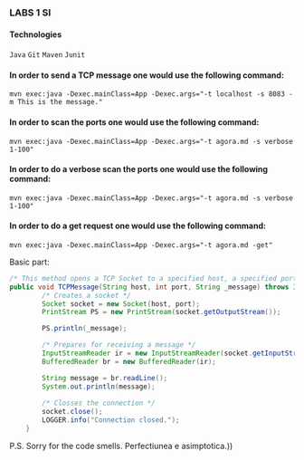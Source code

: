 ### LABS 1 SI
#### Technologies
`Java` `Git` `Maven` `Junit`

#### In order to send a TCP message one would use the following command:
```
mvn exec:java -Dexec.mainClass=App -Dexec.args="-t localhost -s 8083 -m This is the message."
```

#### In order to scan the ports one would use the following command:
```
mvn exec:java -Dexec.mainClass=App -Dexec.args="-t agora.md -s verbose 1-100"
```


#### In order to do a verbose scan the ports one would use the following command:
```
mvn exec:java -Dexec.mainClass=App -Dexec.args="-t agora.md -s verbose 1-100"
```

#### In order to do a get request one would use the following command:
```
mvn exec:java -Dexec.mainClass=App -Dexec.args="-t agora.md -get"
```

Basic part:
```java
/* This method opens a TCP Socket to a specified host, a specified port and sends a message there */
public void TCPMessage(String host, int port, String _message) throws IOException {
        /* Creates a socket */
        Socket socket = new Socket(host, port);
        PrintStream PS = new PrintStream(socket.getOutputStream());

        PS.println(_message);

        /* Prepares for receiving a message */
        InputStreamReader ir = new InputStreamReader(socket.getInputStream());
        BufferedReader br = new BufferedReader(ir);

        String message = br.readLine();
        System.out.println(message);
        
        /* Closses the connection */
        socket.close();
        LOGGER.info("Connection closed.");
    }
```
P.S. Sorry for the code smells. Perfectiunea e asimptotica.))
